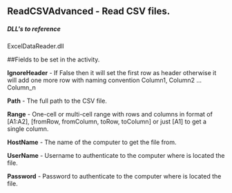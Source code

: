 ## ReadCSVAdvanced - Read CSV files.

##### DLL's to reference
ExcelDataReader.dll

##Fields to be set in the activity.

**IgnoreHeader** - If False then it will set the first row as header otherwise it will add one more row with naming convention Column1, Column2 ... Column_n

**Path** - The full path to the CSV file.

**Range** - One-cell or multi-cell range with rows and columns in format of [A1:A2], [fromRow, fromColumn, toRow, toColumn] or just [A1] to get a single column.

**HostName** - The name of the computer to get the file from.

**UserName** -  Username to authenticate to the computer where is located the file.

**Password** - Password to authenticate to the computer where is located the file.